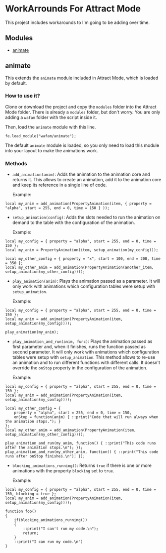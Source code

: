 WorkArrounds For Attract Mode
=============================

This project includes workarounds to I'm going to be adding over time.

Modules
--------
* [animate](#animate)

animate
-------
This extends the `animate` module included in Attract Mode, which is loaded by default.

### How to use it? ###

Clone or download the project and copy the `modules` folder into the Attract Mode folder. There is already a `modules` folder, but don't worry. You are only adding a `wafam` folder with the script inside it.

Then, load the `animate` module with this line.

````squirrel
fe.load_module("wafam/animate");
````

The default `animate` module is loaded, so you only need to load this module into your layout to make the animations work.

### Methods ###

* `add_animation(anim)`: Adds the animation to the animation core and returns it. This allows to create an animation, add it to the animation core and keep its reference in a single line of code.

    Example:
````squirrel
local my_anim = add_animation(PropertyAnimation(item, { property = "alpha", start = 255, end = 0, time = 150 } ));
````

* `setup_animation(config)`: Adds the slots needed to run the animation on demand to the table with the configuration of the animation.

    Example:
````squirrel
local my_config = { property = "alpha", start = 255, end = 0, time = 150 };
local my_anim = PropertyAnimation(item, setup_animation(my_config)));

local my_other_config = { property = "x", start = 100, end = 200, time = 350 };
local my_other_anim = add_animation(PropertyAnimation(another_item, setup_animation(my_other_config))));
````

* `play_animation(anim)`: Plays the animation passed as a parameter. It will only work with animations which configuration tables were setup with `setup_animation`.

    Example:
````squirrel
local my_config = { property = "alpha", start = 255, end = 0, time = 150 };
local my_anim = add_animation(PropertyAnimation(item, setup_animation(my_config))));

play_animation(my_anim);
````

* `play_animation_and_run(anim, func)`: Plays the animation passed as first parameter and, when it finishes, runs the function passed as second parameter. It will only work with animations which configuration tables were setup with `setup_animation`. This method allows to re-use an animation and to run different functions with different calls. It doesn't override the `onStop` property in the configuration of the animation.

    Example:
````squirrel
local my_config = { property = "alpha", start = 255, end = 0, time = 150 };
local my_anim = add_animation(PropertyAnimation(item, setup_animation(my_config))));

local my_other_config = {
    property = "alpha", start = 255, end = 0, time = 150,
    onStop = function(anim) { ::print("Code that will run always when the animation stops."); }
};
local my_other_anim = add_animation(PropertyAnimation(item, setup_animation(my_other_config))));

play_animation_and_run(my_anim, function() { ::print("This code runs after the animation stops.\n"); });
play_animation_and_run(my_other_anim, function() { ::print("This code runs after onStop finishes.\n"); });
````

* `blocking_animations_running()`: Returns `true` if there is one or more animations with the property `blocking` set to `true`.

    Example:
````squirrel
local my_config = { property = "alpha", start = 255, end = 0, time = 150, blocking = true };
local my_anim = add_animation(PropertyAnimation(item, setup_animation(my_config))));

function foo()
{
    if(blocking_animations_running())
    {
        ::print("I can't run my code.\n");
        return;
    }
    ::print("I can run my code.\n")
}
````